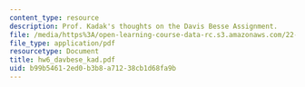 ```yaml
---
content_type: resource
description: Prof. Kadak's thoughts on the Davis Besse Assignment.
file: /media/https%3A/open-learning-course-data-rc.s3.amazonaws.com/22-39-integration-of-reactor-design-operations-and-safety-fall-2006/b99b54612ed0b3b8a71238cb1d68fa9b_hw6_davbese_kad.pdf
file_type: application/pdf
resourcetype: Document
title: hw6_davbese_kad.pdf
uid: b99b5461-2ed0-b3b8-a712-38cb1d68fa9b
---
```

